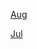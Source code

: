 [Aug](https://r3dbabyvamp.github.io/Paul-s-Website/YRS/2022/Summer/Aug)

[Jul](https://r3dbabyvamp.github.io/Paul-s-Website/YRS/2022/Summer/Jul)
